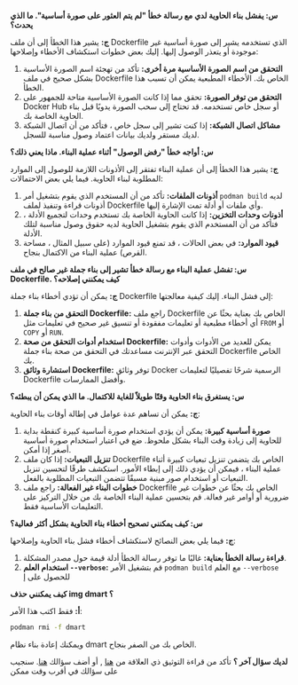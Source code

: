 

**س: يفشل بناء الحاوية لدي مع رسالة خطأ "لم يتم العثور على صورة أساسية". ما الذي يحدث؟**

**ج:** يشير هذا الخطأ إلى أن ملف Dockerfile الذي تستخدمه يشير إلى صورة أساسية غير موجودة أو يتعذر الوصول إليها. إليك بعض خطوات استكشاف الأخطاء وإصلاحها:

1. **التحقق من اسم الصورة الأساسية مرة أخرى:** تأكد من تهجئة اسم الصورة الأساسية بشكل صحيح في ملف Dockerfile الخاص بك. الأخطاء المطبعية يمكن أن تسبب هذا الخطأ.
2. **التحقق من توفر الصورة:** تحقق مما إذا كانت الصورة الأساسية متاحة للجمهور على Docker Hub أو سجل خاص تستخدمه. قد تحتاج إلى سحب الصورة يدويًا قبل بناء الحاوية الخاصة بك.
3. **مشاكل اتصال الشبكة:** إذا كنت تشير إلى سجل خاص ، فتأكد من أن اتصال الشبكة لديك مستقر ولديك بيانات اعتماد وصول مناسبة للسجل.

**س: أواجه خطأ "رفض الوصول" أثناء عملية البناء. ماذا يعني ذلك؟**

**ج:** يشير هذا الخطأ إلى أن عملية البناء تفتقر إلى الأذونات اللازمة للوصول إلى الموارد المطلوبة لبناء الحاوية. فيما يلي بعض الاحتمالات:

1. **أذونات الملفات:** تأكد من أن المستخدم الذي يقوم بتشغيل أمر `podman build` لديه أذونات قراءة وتنفيذ لملف Dockerfile وأي ملفات أو أدلة تمت الإشارة إليها.
2. **أذونات وحدات التخزين:** إذا كانت الحاوية الخاصة بك تستخدم وحدات لتجميع الأدلة ، فتأكد من أن المستخدم الذي يقوم بتشغيل الحاوية لديه حقوق وصول مناسبة لتلك الأدلة.
3. **قيود الموارد:** في بعض الحالات ، قد تمنع قيود الموارد (على سبيل المثال ، مساحة القرص) عملية البناء من الاكتمال بنجاح.

**س: تفشل عملية البناء مع رسالة خطأ تشير إلى بناء جملة غير صالح في ملف Dockerfile. كيف يمكنني إصلاحه؟**

**ج:** يمكن أن تؤدي أخطاء بناء جملة Dockerfile إلى فشل البناء. إليك كيفية معالجتها:

1. **التحقق من بناء جملة Dockerfile:** راجع ملف Dockerfile الخاص بك بعناية بحثًا عن أي أخطاء مطبعية أو تعليمات مفقودة أو تنسيق غير صحيح في تعليمات مثل `FROM` أو `COPY` أو `RUN`.
2. **استخدام أدوات التحقق من صحة Dockerfile:** يمكن للعديد من الأدوات وأدوات التحقق عبر الإنترنت مساعدتك في التحقق من صحة بناء جملة Dockerfile الخاص بك.
3. **استشارة وثائق Dockerfile:** توفر وثائق Docker الرسمية شرحًا تفصيليًا لتعليمات Dockerfile وأفضل الممارسات.

**س: يستغرق بناء الحاوية وقتًا طويلاً للغاية للاكتمال. ما الذي يمكن أن يبطئه؟**

**ج:** يمكن أن تساهم عدة عوامل في إطالة أوقات بناء الحاوية:

1. **صورة أساسية كبيرة:** يمكن أن يؤدي استخدام صورة أساسية كبيرة كنقطة بداية للحاوية إلى زيادة وقت البناء بشكل ملحوظ. ضع في اعتبار استخدام صورة أساسية أصغر إذا أمكن.
2. **تنزيل التبعيات:** إذا كان ملف Dockerfile الخاص بك يتضمن تنزيل تبعيات كبيرة أثناء عملية البناء ، فيمكن أن يؤدي ذلك إلى إبطاء الأمور. استكشف طرقًا لتحسين تنزيل التبعيات أو استخدام صور مبنية مسبقًا تتضمن التبعيات المطلوبة بالفعل.
3. **خطوات البناء غير الفعالة:** راجع ملف Dockerfile الخاص بك بحثًا عن خطوات غير ضرورية أو أوامر غير فعالة. قم بتحسين عملية البناء الخاصة بك من خلال التركيز على التعليمات الأساسية فقط.

**س: كيف يمكنني تصحيح أخطاء بناء الحاوية بشكل أكثر فعالية؟**

**ج:** فيما يلي بعض النصائح لاستكشاف أخطاء فشل بناء الحاوية وإصلاحها:

1. **قراءة رسالة الخطأ بعناية:** غالبًا ما توفر رسالة الخطأ أدلة قيمة حول مصدر المشكلة.
2. **استخدام العلم `--verbose`:** قم بتشغيل الأمر `podman build` مع العلم `--verbose` للحصول على إ


**كيف يمكنني حذف img dmart ؟**

**أ:**
فقط اكتب هذا الأمر:
```bash
podman rmi -f dmart
```
ويمكنك إعادة بناء نظام dmart الخاص بك من الصفر بنجاح.


**لديك سؤال آخر ؟**
تأكد من قراءة التوثيق ذي العلاقة من [هنا](https://dmart.cc/docs) , أو أضف سؤالك [هنا](https://dmart.cc/docs).
سنجيب على سؤالك في أقرب وقت ممكن
